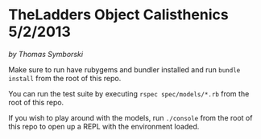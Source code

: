 TheLadders Object Calisthenics 5/2/2013
===
_by Thomas Symborski_

Make sure to run have rubygems and bundler installed and run `bundle install` from the root of this repo.

You can run the test suite by executing  `rspec spec/models/*.rb` from the root of this repo.

If you wish to play around with the models, run `./console` from the root of this repo to open up a REPL with the environment loaded.
